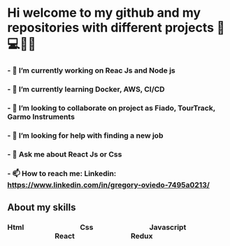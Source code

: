 # Hi welcome to my github and my repositories with different projects 👋 💻🧑‍💻

### - 🔭 I’m currently working on Reac Js and Node js
### - 🌱 I’m currently learning Docker, AWS, CI/CD
### - 👯 I’m looking to collaborate on project as Fiado, TourTrack, Garmo Instruments
### - 🤔 I’m looking for help with finding a new job
### - 💬 Ask me about React Js or Css
### - 📫 How to reach me: Linkedin: https://www.linkedin.com/in/gregory-oviedo-7495a0213/

## About my skills
### Html <img src="https://github.com/gregoryoviedo/portfolio/blob/main/assets/skills/html.png" width="16" />&nbsp;&nbsp;&nbsp;&nbsp;&nbsp;&nbsp;&nbsp;&nbsp;&nbsp;&nbsp;&nbsp;&nbsp;&nbsp;&nbsp;&nbsp;&nbsp;&nbsp;&nbsp;&nbsp;&nbsp;&nbsp;&nbsp;&nbsp;&nbsp;&nbsp;&nbsp;&nbsp;&nbsp;Css <img src="https://github.com/gregoryoviedo/portfolio/blob/main/assets/skills/css.png" width="16" />&nbsp;&nbsp;&nbsp;&nbsp;&nbsp;&nbsp;&nbsp;&nbsp;&nbsp;&nbsp;&nbsp;&nbsp;&nbsp;&nbsp;&nbsp;&nbsp;&nbsp;&nbsp;&nbsp;&nbsp;&nbsp;&nbsp;&nbsp;&nbsp;&nbsp;&nbsp;&nbsp;&nbsp;Javascript <img src="https://github.com/gregoryoviedo/portfolio/blob/main/assets/skills/javascript.png" width="16" />&nbsp;&nbsp;&nbsp;&nbsp;&nbsp;&nbsp;&nbsp;&nbsp;&nbsp;&nbsp;&nbsp;&nbsp;&nbsp;&nbsp;&nbsp;&nbsp;&nbsp;&nbsp;&nbsp;&nbsp;&nbsp;&nbsp;&nbsp;&nbsp;&nbsp;&nbsp;&nbsp;&nbsp;React <img src="https://github.com/gregoryoviedo/portfolio/blob/main/assets/skills/react.png" width="16" />&nbsp;&nbsp;&nbsp;&nbsp;&nbsp;&nbsp;&nbsp;&nbsp;&nbsp;&nbsp;&nbsp;&nbsp;&nbsp;&nbsp;&nbsp;&nbsp;&nbsp;&nbsp;&nbsp;&nbsp;&nbsp;&nbsp;&nbsp;&nbsp;&nbsp;&nbsp;&nbsp;&nbsp;Redux <img src="https://github.com/gregoryoviedo/portfolio/blob/main/assets/skills/redux.png" width="16" />

<!--
**gregoryoviedo/gregoryoviedo** is a ✨ _special_ ✨ repository because its `README.md` (this file) appears on your GitHub profile.

Here are some ideas to get you started:

- 😄 Pronouns: ...
- ⚡ Fun fact: ...
-->
